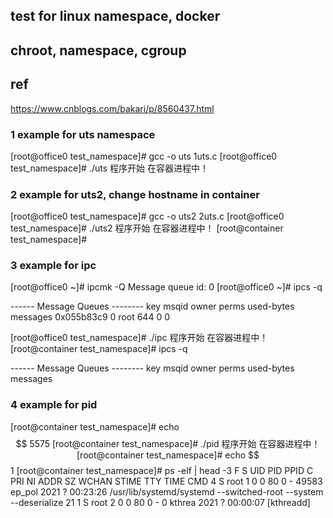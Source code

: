 ## test for linux namespace, docker
## chroot, namespace, cgroup
## ref
https://www.cnblogs.com/bakari/p/8560437.html


### 1 example for uts namespace
[root@office0 test_namespace]# gcc -o uts 1uts.c
[root@office0 test_namespace]# ./uts
程序开始
在容器进程中！


### 2 example for uts2, change hostname in container
[root@office0 test_namespace]# gcc -o uts2 2uts.c
[root@office0 test_namespace]# ./uts2
程序开始
在容器进程中！
[root@container test_namespace]#

### 3 example for ipc
[root@office0 ~]# ipcmk -Q
Message queue id: 0
[root@office0 ~]# ipcs -q

------ Message Queues --------
key        msqid      owner      perms      used-bytes   messages
0x055b83c9 0          root       644        0            0


[root@office0 test_namespace]# ./ipc
程序开始
在容器进程中！
[root@container test_namespace]# ipcs -q

------ Message Queues --------
key        msqid      owner      perms      used-bytes   messages


### 4 example for pid
[root@container test_namespace]# echo $$
5575
[root@container test_namespace]# ./pid
程序开始
在容器进程中！
[root@container test_namespace]# echo $$
1
[root@container test_namespace]# ps -elf | head -3
F S UID        PID  PPID  C PRI  NI ADDR SZ WCHAN  STIME TTY          TIME CMD
4 S root         1     0  0  80   0 - 49583 ep_pol  2021 ?        00:23:26 /usr/lib/systemd/systemd --switched-root --system --deserialize 21
1 S root         2     0  0  80   0 -     0 kthrea  2021 ?        00:00:07 [kthreadd]
